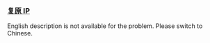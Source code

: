 ### [复原 IP ](https://leetcode.com/problems/0on3uN)

<p>English description is not available for the problem. Please switch to Chinese.</p>

